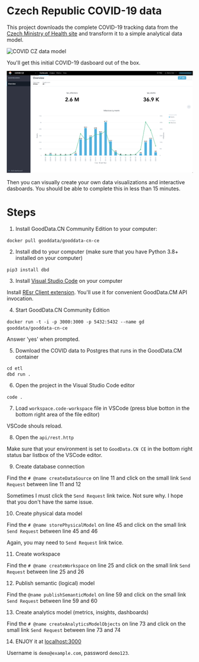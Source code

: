 # Czech Republic COVID-19 data 
This project downloads the complete COVID-19 tracking data from the [Czech Ministry of Health site](https://onemocneni-aktualne.mzcr.cz/api/v2/covid-19) and transform it to a simple analytical data model.  

![COVID CZ data model](https://raw.githubusercontent.com/zsvoboda/dbd/master/img/covid.cz.datamodel.png)

You'll get this initial COVID-19 dasboard out of the box. 

![COVID CZ Dashboard](https://raw.githubusercontent.com/zsvoboda/covid_cz/main/img/covid.cz.dashboard.png)

Then you can visually create your own data visualizations and interactive dasboards. You should be able to complete this in less than 15 minutes. 

# Steps

1. Install GoodData.CN Community Edition to your computer:

`docker pull gooddata/gooddata-cn-ce`

2. Install dbd to your computer (make sure that you have Python 3.8+ installed on your computer)

`pip3 install dbd`

3. Install [Visual Studio Code](https://code.visualstudio.com) on your computer

Install [REsr Client extension](https://marketplace.visualstudio.com/items?itemName=humao.rest-client). You'll use it for convenient GoodData.CM API invocation. 

4. Start GoodData.CN Community Edition

`docker run -t -i -p 3000:3000 -p 5432:5432 --name gd gooddata/gooddata-cn-ce`

Answer 'yes' when prompted. 

5. Download the COVID data to Postgres that runs in the GoodData.CM container

```shell
cd etl 
dbd run .
```

6. Open the project in the Visual Studio Code editor

`code .`

7. Load `workspace.code-workspace` file in VSCode (press blue botton in the bottom right area of the file editor)

VSCode shouls reload.

8. Open the `api/rest.http`

Make sure that your environment is set to `GoodData.CN CE` in the bottom right status bar listbox of the VSCode editor. 

9. Create database connection

Find the `# @name createDataSource` on line 11 and click on the small link `Send Request` between line 11 and 12

Sometimes I must click the `Send Request` link twice. Not sure why. I hope that you don't have the same issue. 

10. Create physical data model

Find the `# @name storePhysicalModel` on line 45 and click on the small link `Send Request` between line 45 and 46

Again, you may need to `Send Request` link twice.

11. Create workspace

Find the `# @name createWorkspace` on line 25 and click on the small link `Send Request` between line 25 and 26

12. Publish semantic (logical) model 

Find the `@name publishSemanticModel` on line 59 and click on the small link `Send Request` between line 59 and 60

13. Create analytics model (metrics, insights, dashboards) 

Find the `# @name createAnalyticsModelObjects` on line 73 and click on the small link `Send Request` between line 73 and 74

14. ENJOY it at [localhost:3000](http://localhost:3000/)

Username is `demo@example.com`, password `demo123`.
